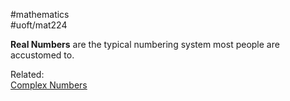 #mathematics  
#uoft/mat224 

**Real Numbers** are the typical numbering system most people are accustomed to.

Related:  
[Complex Numbers](Complex%20Numbers.md)